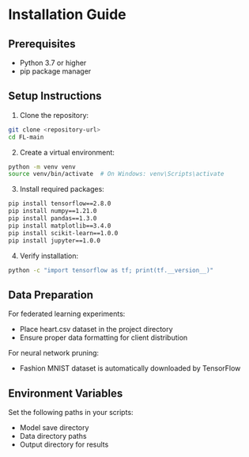 # Installation Guide

## Prerequisites

- Python 3.7 or higher
- pip package manager

## Setup Instructions

1. Clone the repository:
```bash
git clone <repository-url>
cd FL-main
```

2. Create a virtual environment:
```bash
python -m venv venv
source venv/bin/activate  # On Windows: venv\Scripts\activate
```

3. Install required packages:
```bash
pip install tensorflow==2.8.0
pip install numpy==1.21.0
pip install pandas==1.3.0
pip install matplotlib==3.4.0
pip install scikit-learn==1.0.0
pip install jupyter==1.0.0
```

4. Verify installation:
```bash
python -c "import tensorflow as tf; print(tf.__version__)"
```

## Data Preparation

For federated learning experiments:
- Place heart.csv dataset in the project directory
- Ensure proper data formatting for client distribution

For neural network pruning:
- Fashion MNIST dataset is automatically downloaded by TensorFlow

## Environment Variables

Set the following paths in your scripts:
- Model save directory
- Data directory paths
- Output directory for results 